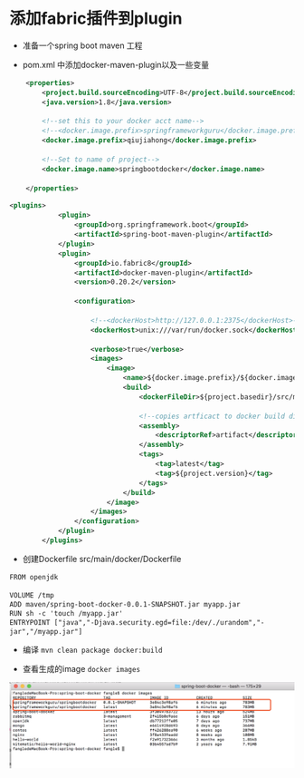 # 添加fabric插件到plugin


* 准备一个spring boot maven 工程

* pom.xml 中添加docker-maven-plugin以及一些变量

```xml
	<properties>
		<project.build.sourceEncoding>UTF-8</project.build.sourceEncoding>
		<java.version>1.8</java.version>

		<!--set this to your docker acct name-->
        <!--<docker.image.prefix>springframeworkguru</docker.image.prefix>-->
        <docker.image.prefix>qiujiahong</docker.image.prefix>

		<!--Set to name of project-->
		<docker.image.name>springbootdocker</docker.image.name>

	</properties>
```

```xml
<plugins>
			<plugin>
				<groupId>org.springframework.boot</groupId>
				<artifactId>spring-boot-maven-plugin</artifactId>
			</plugin>
			<plugin>
				<groupId>io.fabric8</groupId>
				<artifactId>docker-maven-plugin</artifactId>
				<version>0.20.2</version>

				<configuration>

					<!--<dockerHost>http://127.0.0.1:2375</dockerHost>-->
					<dockerHost>unix:///var/run/docker.sock</dockerHost>

					<verbose>true</verbose>
					<images>
						<image>
							<name>${docker.image.prefix}/${docker.image.name}</name>
							<build>
								<dockerFileDir>${project.basedir}/src/main/docker/</dockerFileDir>

								<!--copies artficact to docker build dir in target-->
								<assembly>
									<descriptorRef>artifact</descriptorRef>
								</assembly>
								<tags>
									<tag>latest</tag>
									<tag>${project.version}</tag>
								</tags>
							</build>
						</image>
					</images>
				</configuration>
			</plugin>
		</plugins>
```


* 创建Dockerfile src/main/docker/Dockerfile

```
FROM openjdk

VOLUME /tmp
ADD maven/spring-boot-docker-0.0.1-SNAPSHOT.jar myapp.jar
RUN sh -c 'touch /myapp.jar'
ENTRYPOINT ["java","-Djava.security.egd=file:/dev/./urandom","-jar","/myapp.jar"]
```


* 编译 ``mvn clean package docker:build``

* 查看生成的image ``docker images``  

![](./assets/2018-02-23-12-49-41.png)